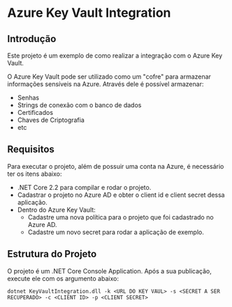 # Azure Key Vault Integration

## Introdução

Este projeto é um exemplo de como realizar a integração com o Azure Key Vault.

O Azure Key Vault pode ser utilizado como um "cofre" para armazenar informações sensíveis na Azure.
Através dele é possível armazenar:

* Senhas
* Strings de conexão com o banco de dados
* Certificados
* Chaves de Criptografia
* etc

## Requisitos

Para executar o projeto, além de possuir uma conta na Azure, é necessário ter os itens abaixo:

* .NET Core 2.2 para compilar e rodar o projeto.
* Cadastrar o projeto no Azure AD e obter o client id e client secret dessa aplicação.
* Dentro do Azure Key Vault:
    * Cadastre uma nova política para o projeto que foi cadastrado no Azure AD.
    * Cadastre um novo secret para rodar a aplicação de exemplo. 

## Estrutura do Projeto

O projeto é um .NET Core Console Application. Após a sua publicação, execute ele com os argumento abaixo:

`dotnet KeyVaultIntegration.dll -k <URL DO KEY VAUL> -s <SECRET A SER RECUPERADO> -c <CLIENT ID> -p <CLIENT SECRET>`

